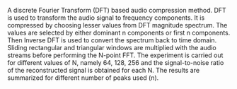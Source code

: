A discrete Fourier Transform (DFT) based audio compression method. DFT is used to transform the audio signal to frequency components. It is compressed by choosing lesser values from DFT magnitude spectrum. The values are selected by either dominant n components or first n components. Then Inverse DFT is used to convert the spectrum back to time domain. Sliding rectangular and triangular windows are multiplied with the audio streams before performing the N-point FFT. The experiment is carried out for different values of N, namely 64, 128, 256 and the signal-to-noise ratio of the reconstructed signal is obtained for each N. The results are summarized for different number of peaks used (n).
